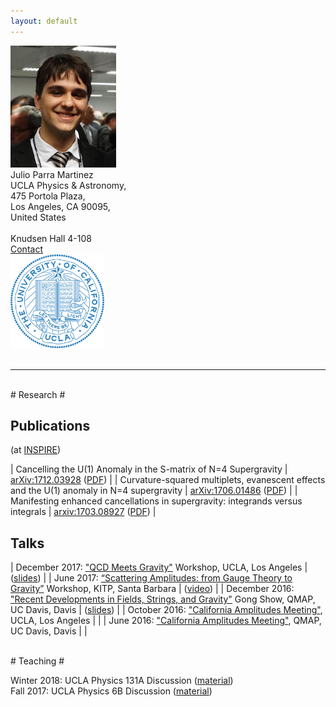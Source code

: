 ```yaml
---
layout: default
--- 
```

<div class="row">
<div class="col-3">
<img src="/images/Julio.jpg">  
</div>
<div class="col-4">
Julio Parra Martinez <br> 
UCLA Physics & Astronomy, <br> 
475 Portola Plaza,  <br>
Los Angeles, CA 90095, <br>
United States <br>
<br>
Knudsen Hall 4-108 <br>
<a href="/contact/index.html">Contact </a>
</div>
<div class="col-1">
</div>
<div class="col-4">
<img src="/images/UCLA_shield.png" style="width:150px;height:150px;">  
</div>
</div>
<br>

***
<br>
# Research #

## Publications ##
(at [INSPIRE](http://inspirehep.net/author/profile/J.Parra.Martinez.1))

| Cancelling the U(1) Anomaly in the S-matrix of N=4 Supergravity | [arXiv:1712.03928](https://arxiv.org/abs/1712.03928) ([PDF](http://arxiv.org/pdf/1712.03928.pdf)) |
| Curvature-squared multiplets, evanescent effects and the U(1) anomaly in N=4 supergravity | [arXiv:1706.01486](https://arxiv.org/abs/1706.01486) ([PDF](https://arxiv.org/pdf/1706.01486.pdf)) |
| Manifesting enhanced cancellations in supergravity: integrands versus integrals | [arxiv:1703.08927](https://arxiv.org/abs/1703.08927) ([PDF](https://arxiv.org/pdf/1703.08927.pdf)) |

## Talks ##

| December 2017: ["QCD Meets Gravity"](http://bhaumik-institute.physics.ucla.edu/qcdmg2017_schedule.html) Workshop, UCLA, Los Angeles | ([slides](/talks/201712_QCDmeetsGravity.pdf)) |
| June 2017: [“Scattering Amplitudes: from Gauge Theory to Gravity”](https://www.kitp.ucsb.edu/activities/scamp17) Workshop, KITP, Santa Barbara | ([video](http://online.itp.ucsb.edu/online/scamp17/parramartinez)) |
| December 2016: ["Recent Developments in Fields, Strings, and Gravity"](http://qmap.ucdavis.edu/events/events-past-events/fsg2016/events-fsg2016-program) Gong Show, QMAP, UC Davis, Davis | ([slides](/talks/201612_FSGDavis.pdf)) |
| October 2016: ["California Amplitudes Meeting"](http://bhaumik-institute.physics.ucla.edu/amplitudes-workshop-schedule.html), UCLA, Los Angeles  |  |
| June 2016: ["California Amplitudes Meeting"](http://qmap.ucdavis.edu/events/events-past-events/amplitudes-meeting), QMAP, UC Davis, Davis |  |


<br>
# Teaching #

Winter 2018: UCLA Physics 131A Discussion  ([material](https://ccle.ucla.edu/course/view/18W-PHYSICS131-1))  
Fall 2017: UCLA Physics 6B Discussion ([material](https://ccle.ucla.edu/course/view/17F-PHYSICS6B-1))

